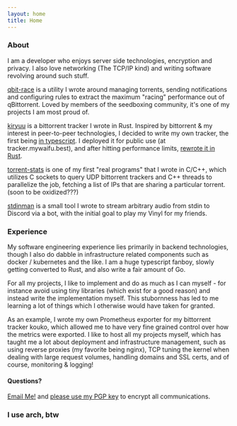 ```yaml
---
layout: home
title: Home
---
```


### About

I am a developer who enjoys server side technologies, encryption and privacy. I also love networking (The TCP/IP kind) and writing software revolving around such stuff.


[qbit-race](https://github.com/ckcr4lyf/qbit-race) is a utility I wrote around managing torrents, sending notifications and configuring rules to extract the maximum "racing" performance out of qBittorrent. Loved by members of the seedboxing community, it's one of my projects I am most proud of.

[kiryuu](https://github.com/ckcr4lyf/kiryuu) is a bittorrent tracker I wrote in Rust. Inspired by bittorrent & my interest in peer-to-peer technologies, I decided to write my own tracker, the first being [in typescript](https://github.com/ckcr4lyf/kouko). I deployed it for public use (at tracker.mywaifu.best), and after hitting performance limits, [rewrote it in Rust](https://saxrag.com/programming/2022/06/05/Rust.html).

[torrent-stats](https://github.com/ckcr4lyf/torrent-stats) is one of my first "real programs" that I wrote in C/C++, which utilizes C sockets to query UDP bittorrent trackers and C++ threads to parallelize the job, fetching a list of IPs that are sharing a particular torrent.  (soon to be oxidized???)

[stdinman](https://github.com/ckcr4lyf/stdinman) is a small tool I wrote to stream arbitrary audio from stdin to Discord via a bot, with the initial goal to play my Vinyl for my friends.


### Experience

My software engineering experience lies primarily in backend technologies, though I also do dabble in infrastructure related components such as docker / kubernetes and the like. I am a huge typescript fanboy, slowly getting converted to Rust, and also write a fair amount of Go.

For all my projects, I like to implement and do as much as I can myself - for instance avoid using tiny libraries (which exist for a good reason) and instead write the implementation myself. This stubornness has led to me learning a lot of things which I otherwise would have taken for granted.
	
As an example, I wrote my own Prometheus exporter for my bittorrent tracker kouko, which allowed me to have very fine grained control over how the metrics were exported. I like to host all my projects myself, which has taught me a lot about deployment and infrastructure management, such as using reverse proxies (my favorite being nginx), TCP tuning the kernel when dealing with large request volumes, handling domains and SSL certs, and of course, monitoring & logging! 

#### Questions?

<a href="mailto:poiasdpoiasd@live.com">Email Me!</a> and [please use my PGP key](/assets/pgp/Raghu_Saxena_poiasdpoiasd@live.com_0xA1E21ED06A67D28A.asc) to encrypt all communications.


### I use arch, btw

